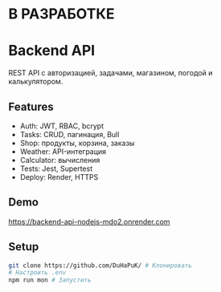 # В РАЗРАБОТКЕ

# Backend API

REST API с авторизацией, задачами, магазином, погодой и калькулятором.

## Features
- Auth: JWT, RBAC, bcrypt
- Tasks: CRUD, пагинация, Bull
- Shop: продукты, корзина, заказы
- Weather: API-интеграция
- Calculator: вычисления
- Tests: Jest, Supertest
- Deploy: Render, HTTPS

## Demo
https://backend-api-nodejs-mdo2.onrender.com

## Setup
```bash
git clone https://github.com/DuHaPuK/ # Клонировать
# Настроить .env
npm run mon # Запустить
```
